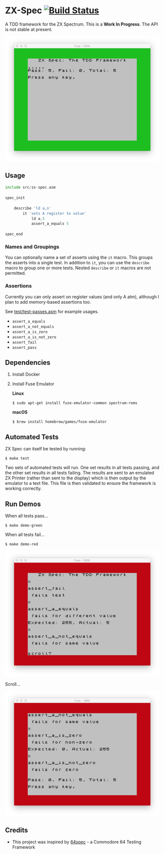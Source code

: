 # ZX-Spec [![Build Status](https://travis-ci.org/rhargreaves/zx-spec.svg?branch=master)](https://travis-ci.org/rhargreaves/zx-spec)
A TDD framework for the ZX Spectrum. This is a **Work In Progress**. The API is not stable at present.

<p align="center">
    <img src="https://github.com/rhargreaves/zx-spec/raw/master/docs/green.png" width="600" />
</p>

## Usage

```asm
include src/zx-spec.asm

spec_init
    
    describe 'ld a,n'
        it 'sets A register to value'
            ld a,5
            assert_a_equals 5

spec_end
```

### Names and Groupings

You can optionally name a set of asserts using the `it` macro. This groups the asserts into a single test. In addition to `it`, you can use the `describe` macro to group one or more tests. Nested `describe` or `it` macros are not permitted.

### Assertions

Currently you can only assert on register values (and only A atm), although I plan to add memory-based assertions too.

See [test/test-passes.asm](test/test-passes.asm) for example usages.

* `assert_a_equals`
* `assert_a_not_equals`
* `assert_a_is_zero`
* `assert_a_is_not_zero`
* `assert_fail`
* `assert_pass`

## Dependencies

1. Install Docker
2. Install Fuse Emulator
    
    **Linux**

    ```
    $ sudo apt-get install fuse-emulator-common spectrum-roms
    ```
    
    **macOS**
    
    ```
    $ brew install homebrew/games/fuse-emulator
    ```

## Automated Tests

ZX Spec can itself be tested by running:

```
$ make test
```

Two sets of automated tests will run. One set results in all tests passing, and the other set results in all tests failing. The results are sent to an emulated ZX Printer (rather than sent to the display) which is then output by the emulator to a text file. This file is then validated to ensure the framework is working correctly.

## Run Demos

When all tests pass...

```
$ make demo-green
```

When all tests fail...

```
$ make demo-red
```

<p align="center">
    <img src="https://github.com/rhargreaves/zx-spec/raw/master/docs/red-1.png" width="600" />
</p>

Scroll...

<p align="center">
    <img src="https://github.com/rhargreaves/zx-spec/raw/master/docs/red-2.png" width="600" />
</p>

## Credits

* This project was inspired by [64spec](http://64bites.com/64spec/) - a Commodore 64 Testing Framework
